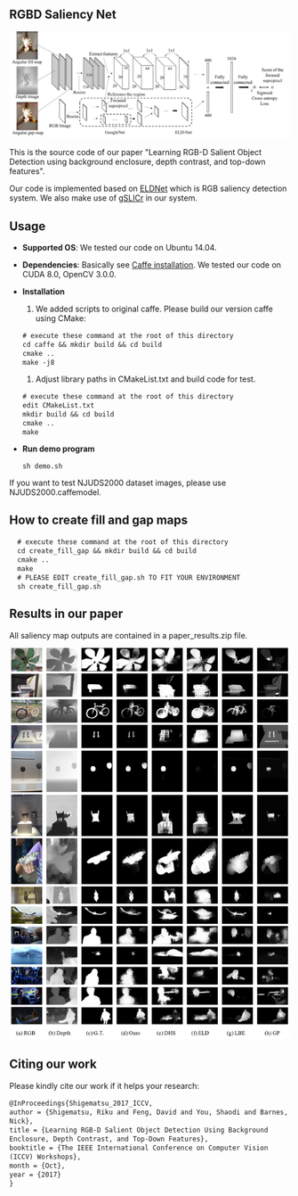 ## RGBD Saliency Net

![Architecture](./figures/architecture.png)

This is the source code of our paper "Learning RGB-D Salient Object Detection using background enclosure, depth contrast, and top-down features".

Our code is implemented based on [ELDNet](https://github.com/gylee1103/ELDNet) which is RGB saliency detection system. We also make use of [gSLICr](https://github.com/carlren/gSLICr) in our system.

## Usage
- **Supported OS**: We tested our code on Ubuntu 14.04.

- **Dependencies**: Basically see [Caffe installation](http://caffe.berkeleyvision.org/install_apt.html). We tested our code on CUDA 8.0, OpenCV 3.0.0.

- **Installation**

  1. We added scripts to original caffe. Please build our version caffe using CMake:

    ```shell
    # execute these command at the root of this directory
    cd caffe && mkdir build && cd build
    cmake ..
    make -j8
    ```

  1. Adjust library paths in CMakeList.txt and build code for test.

    ```shell
    # execute these command at the root of this directory
    edit CMakeList.txt
    mkdir build && cd build
    cmake ..
    make
    ```

- **Run demo program**

  ```shell
  sh demo.sh
  ```
If you want to test NJUDS2000 dataset images, please use NJUDS2000.caffemodel.

## How to create fill and gap maps
  ```shell
    # execute these command at the root of this directory
    cd create_fill_gap && mkdir build && cd build
    cmake ..
    make
    # PLEASE EDIT create_fill_gap.sh TO FIT YOUR ENVIRONMENT
    sh create_fill_gap.sh
  ```

## Results in our paper

All saliency map outputs are contained in a paper_results.zip file.

![results](./figures/results.png)

## Citing our work
Please kindly cite our work if it helps your research:

  ```shell
  @InProceedings{Shigematsu_2017_ICCV,
  author = {Shigematsu, Riku and Feng, David and You, Shaodi and Barnes, Nick},
  title = {Learning RGB-D Salient Object Detection Using Background Enclosure, Depth Contrast, and Top-Down Features},
  booktitle = {The IEEE International Conference on Computer Vision (ICCV) Workshops},
  month = {Oct},
  year = {2017}
  }
  ```
